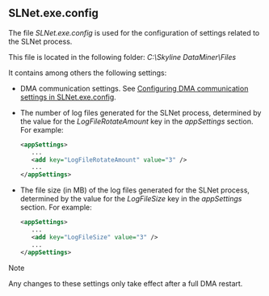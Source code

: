 ## SLNet.exe.config

The file *SLNet.exe.config* is used for the configuration of settings related to the SLNet process.

This file is located in the following folder: *C:\\Skyline DataMiner\\Files*

It contains among others the following settings:

- DMA communication settings. See [Configuring DMA communication settings in SLNet.exe.config](../../part_3/DataminerAgents/Configuration_of_DataMiner_processes.md#configuring-dma-communication-settings-in-slnetexeconfig).

- The number of log files generated for the SLNet process, determined by the value for the *LogFileRotateAmount* key in the *appSettings* section. For example:

    ```xml
    <appSettings>                                 
       ...                                         
       <add key="LogFileRotateAmount" value="3" />
       ...                                         
    </appSettings>                                
    ```

- The file size (in MB) of the log files generated for the SLNet process, determined by the value for the *LogFileSize* key in the *appSettings* section. For example:

    ```xml
    <appSettings>                         
       ...                                 
       <add key="LogFileSize" value="3" />
       ...                                 
    </appSettings>                        
    ```

> [!NOTE]
> Any changes to these settings only take effect after a full DMA restart.
>
